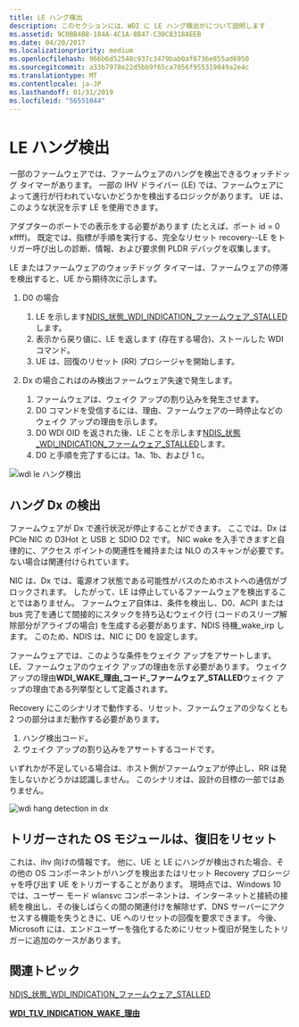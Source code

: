 ```yaml
---
title: LE ハング検出
description: このセクションには、WDI に LE ハング検出がについて説明します
ms.assetid: 9C0BB4B8-184A-4C1A-8B47-C30C8318AEEB
ms.date: 04/20/2017
ms.localizationpriority: medium
ms.openlocfilehash: 966b6d52548c937c3479bab0af8736e855ad6950
ms.sourcegitcommit: a33b7978e22d5bb9f65ca7056f955319049a2e4c
ms.translationtype: MT
ms.contentlocale: ja-JP
ms.lasthandoff: 01/31/2019
ms.locfileid: "56551044"
---
```

# <a name="le-hang-detection"></a>LE ハング検出


一部のファームウェアでは、ファームウェアのハングを検出できるウォッチドッグ タイマーがあります。 一部の IHV ドライバー (LE) では、ファームウェアによって進行が行われていないかどうかを検出するロジックがあります。 UE は、このような状況を示す LE を使用できます。

アダプターのポートでの表示をする必要があります (たとえば、ポート id = 0 xffff)。 既定では、指標が手順を実行する、完全なリセット recovery--LE をトリガー呼び出しの診断、情報、および要求側 PLDR デバッグを収集します。

LE またはファームウェアのウォッチドッグ タイマーは、ファームウェアの停滞を検出すると、UE から期待次に示します。

1.  D0 の場合
    1.  LE を示します[NDIS\_状態\_WDI\_INDICATION\_ファームウェア\_STALLED](https://msdn.microsoft.com/library/windows/hardware/dn925634)します。
    2.  表示から戻り値に、LE を返します (存在する場合)、ストールした WDI コマンド。
    3.  UE は、回復のリセット (RR) プロシージャを開始します。

2.  Dx の場合これはのみ検出ファームウェア失速で発生します。
    1.  ファームウェアは、ウェイク アップの割り込みを発生させます。
    2.  D0 コマンドを受信するには、理由、ファームウェアの一時停止などのウェイク アップの理由を示します。
    3.  D0 WDI OID を返された後、LE ことを示します[NDIS\_状態\_WDI\_INDICATION\_ファームウェア\_STALLED](https://msdn.microsoft.com/library/windows/hardware/dn925634)します。
    4.  D0 と手順を完了するには。1a、1b、および 1 c。

![wdi le ハング検出](images/wdi-le-hang-detection-flow.png)

## <a name="hang-detection-in-dx"></a>ハング Dx の検出


ファームウェアが Dx で進行状況が停止することができます。 ここでは、Dx は PCIe NIC の D3Hot と USB と SDIO D2 です。 NIC wake を入手できますと自律的に、アクセス ポイントの関連性を維持または NLO のスキャンが必要です。 ない場合は関連付けられています。

NIC は、Dx では、電源オフ状態である可能性がバスのためホストへの通信がブロックされます。 したがって、LE は停止しているファームウェアを検出することではありません。 ファームウェア自体は、条件を検出し、D0、ACPI または bus 完了を通じて間接的にスタックを持ち込むウェイク行 (コードのスリープ解除部分がアライブの場合) を生成する必要があります、NDIS 待機\_wake\_irp します。 このため、NDIS は、NIC に D0 を設定します。

ファームウェアでは、このような条件をウェイク アップをアサートします。 LE、ファームウェアのウェイク アップの理由を示す必要があります。 ウェイク アップの理由**WDI\_WAKE\_理由\_コード\_ファームウェア\_STALLED**ウェイク アップの理由である列挙型として定義されます。

Recovery にこのシナリオで動作する、リセット、ファームウェアの少なくとも 2 つの部分はまだ動作する必要があります。

1.  ハング検出コード。
2.  ウェイク アップの割り込みをアサートするコードです。

いずれかが不足している場合は、ホスト側がファームウェアが停止し、RR は発生しないかどうかは認識しません。 このシナリオは、設計の目標の一部ではありません。

![wdi hang detection in dx](images/wdi-hang-detection-dx.png)

## <a name="os-module-triggered-reset-recovery"></a>トリガーされた OS モジュールは、復旧をリセット


これは、ihv 向けの情報です。 他に、UE と LE にハングが検出された場合、その他の OS コンポーネントがハングを検出またはリセット Recovery プロシージャを呼び出す UE をトリガーすることがあります。 現時点では、Windows 10 では、ユーザー モード wlansvc コンポーネントは、インターネットと接続の接続を検出し、その後しばらくの間の関連付けを解除せず、DNS サーバーにアクセスする機能を失うときに、UE へのリセットの回復を要求できます。 今後、Microsoft には、エンドユーザーを強化するためにリセット復旧が発生したトリガーに追加のケースがあります。

## <a name="related-topics"></a>関連トピック


[NDIS\_状態\_WDI\_INDICATION\_ファームウェア\_STALLED](https://msdn.microsoft.com/library/windows/hardware/dn925634)

[**WDI\_TLV\_INDICATION\_WAKE\_理由**](https://msdn.microsoft.com/library/windows/hardware/dn897834)

 

 






